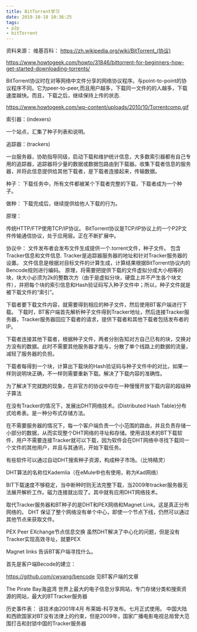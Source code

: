 ```yaml
---
title: BitTorrent学习
date: 2019-10-18 10:36:25
tags:
- p2p
- bitTorrent
---
```


资料来源：
维基百科：
https://zh.wikipedia.org/wiki/BitTorrent_(协议)

https://www.howtogeek.com/howto/31846/bittorrent-for-beginners-how-get-started-downloading-torrents/

BitTorrent协议时在对等网络中文件分享的网络协议程序。与point-to-point的协议程序不同。它为peer-to-peer,而且用户越多，下载同一文件的的人越多，下载速度越快。而且，下载之后，继续保持上传的状态.

https://www.howtogeek.com/wp-content/uploads/2010/10/Torrentcomp.gif

索引器：(indexers)

一个站点，汇集了种子列表和说明。

追踪器：(trackers)

一台服务器，协助指导同级，启动下载和维护统计信息，大多数索引器都有自己专用的追踪器，追踪器将少量的数据或数据包路由到下载器。收集下载者信息的服务器，并将此信息提供给其他下载者，是下载者连接起来，传输数据。

种子：
下载任务中，所有文件都被某个下载者完整的下载，下载者成为一个种子。

做种：
下载完成后，继续提供给他人下载的行为。


原理：

传统HTTP/FTP使用TCP/IP协议。
BitTorrent协议是TCP/IP协议上的一个P2P文件传输通信协议，处于应用层。正在不断扩展中。

协议中：
文件发布者会发布文件生成提供一个.torrent文件，种子文件。
包含Tracker信息和文件信息.
Tracker是追踪器服务器的地址和针对Tracker服务器的设置。
文件信息是根据对目标文件的计算生成，计算结果根据BitTorrent协议内的Bencode规则进行编码。
原理，将需要把提供下载的文件虚拟分成大小相等的块，块大小必须为2k的整数次方（由于是虚拟分块，硬盘上并不产生各个块文件），并把每个块的索引信息和Hash验证码写入种子文件中；所以，种子文件就是被下载文件的“索引”。

下载者要下载文件内容，就需要得到相应的种子文件，然后使用BT客户端进行下载。
下载时，BT客户端首先解析种子文件得到Tracker地址，然后连接Tracker服务器，Tracker服务器回应下载者的请求，提供下载者和其他下载者包括发布者的IP。

下载者连接其他下载者，根据种子文件，两者分别告知对方自己已有的块，交换对方没有的数据。此时不需要其他服务器才能与，分散了单个线路上的数据的流量，减轻了服务器的负担。

下载者每得到一个块，计算出下载块的Hash验证码与种子文件中的对比，如果一样则说明块正确，不一样则需要重新下载。解决了下载内容的准确性。

为了解决下完就跑的现象，在非官方的协议中存在一种慢慢开放下载内容的超级种子算法

在没有Tracker的情况下，发展出DHT网络技术。(Distributed Hash Table)分布式哈希表。是一种分布式存储方法。

在不需要服务器的情况下，每一个客户端负责一个小范围的路由，并且负责存储一小部分的数据，从而实现整个DHT网络的寻址和存储。使用该技术的BT下载软件，用户不需要连接Tracker就可以下载，因为软件会在DHT网络中寻找下载同一个文件的其他用户，并且与其通讯，开始下载任务。

有些软件可以通过自动DHT搜索种子资源，构成种子市场。（比特精灵）

DHT算法的名称位Kademlia（在eMule中也有使用，称为Kad网络）

BIT下载速度不够稳定，当中断种时则无法完整下载，当2009年tracker服务器无法展开解析工作。磁力连接就出现了。其中就有应用DHT网络技术。

取代Tracker服务器和BT种子的是DHT和PEX网络和Magnet Link。这是真正分布网络的。
DHT 保证了整个网络没有单个中心，即使一个节点下线，仍然可以通过其他节点来获取文件。

PEX Peer EXchange节点信息交换 虽然DHT解决了中心化的问题，但是没有Tracker实现高效寻址，就要PEX

Magnet links 告诉BT客户端寻找什么。

首先是客户端Becode的建立：

https://github.com/cwyang/bencode
见BT客户端的文章

The Pirate Bay海盗湾 世界上最大的电子信息分享网站，专门存储分类和搜索资源的网站，最大的BTTracker服务器

历史事件表：
该技术由2001年4月 布莱姆-科亨发布。七月正式使用。
中国大陆和西欧国家对BT没有法律上的约束，但是2009年，国家广播电影电视总局曾大范围打击和封锁中国的Tracker服务器
